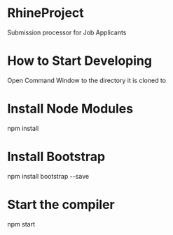 # RhineProject
Submission processor for Job Applicants

# How to Start Developing

Open Command Window to the directory it is cloned to

# Install Node Modules
npm install

# Install Bootstrap
npm install bootstrap --save

# Start the compiler
npm start